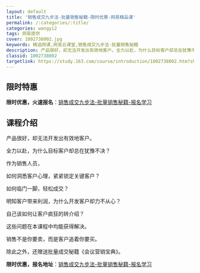 ```yaml
---
layout: default
title: '销售成交九步法-批量销售秘籍-限时优惠-网易精品课'
permalink: /:categories/:title/
categories: wangyi2
tags: 网易提供
cover: 1002738002.jpg
keywords: 精选网课,网易云课堂,销售成交九步法-批量销售秘籍
description: 产品很好，却无法开发出有效地客户。全力以赴，为什么目标客户却总在犹豫不决？作为销售人员，如何洞悉客户心理，紧紧锁定关键客
classid: 1002738002
targetlink: https://study.163.com/course/introduction/1002738002.htm?share=1&shareId=1025206652&utm_campaign=share&utm_medium=iphoneShare&utm_source=&utm_u=1025206652
---
```


## 限时特惠

**限时优惠，火速报名**：[销售成交九步法-批量销售秘籍-报名学习](https://study.163.com/course/introduction/1002738002.htm?share=1&shareId=1025206652&utm_campaign=share&utm_medium=iphoneShare&utm_source=&utm_u=1025206652)

## 课程介绍

产品很好，却无法开发出有效地客户。

全力以赴，为什么目标客户却总在犹豫不决？                   



作为销售人员，

如何洞悉客户心理，紧紧锁定关键客户？

如何临门一脚，轻松成交？

明知客户带来利润，为什么开发客户却力不从心？

自己该如何让客户疯狂的转介绍？



这些问题在本课程中均能获得解决。



销售不是你要卖，而是客户追着你要买。



除此之外，还赠送批量成交秘籍《会议营销宝典》。

**限时优惠，报名地址**：[销售成交九步法-批量销售秘籍-报名学习](https://study.163.com/course/introduction/1002738002.htm?share=1&shareId=1025206652&utm_campaign=share&utm_medium=iphoneShare&utm_source=&utm_u=1025206652)

